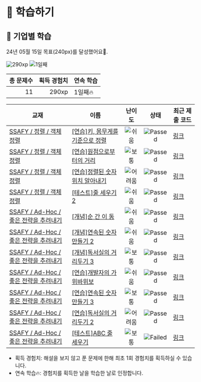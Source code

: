 # 📖 학습하기

## 🚀 기업별 학습
24년 05월 15일 목표(240px)를 달성했어요🥳.

![290xp](https://img.shields.io/badge/EXP-290xp-%235cb85c.svg?for-the-badge)
![1일째](https://img.shields.io/badge/연속학습-1일째-%23E34F26.svg?for-the-badge)

|총 문제수|획득 경험치|연속 학습|
|---:|---:|---|
11|290xp|1일째🔥|

|교재|이름|난이도|상태|최근 제출 코드|
|---|---|:---:|:---:|---|
|[SSAFY / 정렬 / 객체 정렬](https://www.codetree.ai/missions?missionId=20)|[[연습]키, 몸무게를 기준으로 정렬](https://www.codetree.ai/missions/20/problems/sort-by-height-and-weight)|![쉬움][easy]|![Passed][passed]|[링크](https://github.com/KimSangOuk/codetree-TILs/blob/main/240515/%ED%82%A4%2C%20%EB%AA%B8%EB%AC%B4%EA%B2%8C%EB%A5%BC%20%EA%B8%B0%EC%A4%80%EC%9C%BC%EB%A1%9C%20%EC%A0%95%EB%A0%AC/sort-by-height-and-weight.py)|
|[SSAFY / 정렬 / 객체 정렬](https://www.codetree.ai/missions?missionId=20)|[[연습]원점으로부터의 거리](https://www.codetree.ai/missions/20/problems/distance-from-origin)|![보통][medium]|![Passed][passed]|[링크](https://github.com/KimSangOuk/codetree-TILs/blob/main/240515/%EC%9B%90%EC%A0%90%EC%9C%BC%EB%A1%9C%EB%B6%80%ED%84%B0%EC%9D%98%20%EA%B1%B0%EB%A6%AC/distance-from-origin.py)|
|[SSAFY / 정렬 / 객체 정렬](https://www.codetree.ai/missions?missionId=20)|[[연습]정렬된 숫자 위치 알아내기](https://www.codetree.ai/missions/20/problems/indices-of-sorted-array)|![어려움][hard]|![Passed][passed]|[링크](https://github.com/KimSangOuk/codetree-TILs/blob/main/240515/%EC%A0%95%EB%A0%AC%EB%90%9C%20%EC%88%AB%EC%9E%90%20%EC%9C%84%EC%B9%98%20%EC%95%8C%EC%95%84%EB%82%B4%EA%B8%B0/indices-of-sorted-array.py)|
|[SSAFY / 정렬 / 객체 정렬](https://www.codetree.ai/missions?missionId=20)|[[테스트]줄 세우기 2](https://www.codetree.ai/missions/20/problems/line-up-students-2)|![쉬움][easy]|![Passed][passed]|[링크](https://github.com/KimSangOuk/codetree-TILs/blob/main/240515/%EC%A4%84%20%EC%84%B8%EC%9A%B0%EA%B8%B0%202/line-up-students-2.py)|
|[SSAFY / Ad-Hoc / 좋은 전략을 추려내기](https://www.codetree.ai/missions?missionId=20)|[[개념]순 간 이 동](https://www.codetree.ai/missions/20/problems/teleportation)|![쉬움][easy]|![Passed][passed]|[링크](https://github.com/KimSangOuk/codetree-TILs/blob/main/240515/%EC%88%9C%20%EA%B0%84%20%EC%9D%B4%20%EB%8F%99/teleportation.py)|
|[SSAFY / Ad-Hoc / 좋은 전략을 추려내기](https://www.codetree.ai/missions?missionId=20)|[[개념]연속된 숫자 만들기 2](https://www.codetree.ai/missions/20/problems/create-consecutive-numbers-2)|![쉬움][easy]|![Passed][passed]|[링크](https://github.com/KimSangOuk/codetree-TILs/blob/main/240515/%EC%97%B0%EC%86%8D%EB%90%9C%20%EC%88%AB%EC%9E%90%20%EB%A7%8C%EB%93%A4%EA%B8%B0%202/create-consecutive-numbers-2.py)|
|[SSAFY / Ad-Hoc / 좋은 전략을 추려내기](https://www.codetree.ai/missions?missionId=20)|[[개념]독서실의 거리두기 3](https://www.codetree.ai/missions/20/problems/study-cafe-keeping-distance-3)|![보통][medium]|![Passed][passed]|[링크](https://github.com/KimSangOuk/codetree-TILs/blob/main/240515/%EB%8F%85%EC%84%9C%EC%8B%A4%EC%9D%98%20%EA%B1%B0%EB%A6%AC%EB%91%90%EA%B8%B0%203/study-cafe-keeping-distance-3.py)|
|[SSAFY / Ad-Hoc / 좋은 전략을 추려내기](https://www.codetree.ai/missions?missionId=20)|[[연습]개발자의 가위바위보](https://www.codetree.ai/missions/20/problems/developer's-rock-paper-scissors)|![쉬움][easy]|![Passed][passed]|[링크](https://github.com/KimSangOuk/codetree-TILs/blob/main/240515/%EA%B0%9C%EB%B0%9C%EC%9E%90%EC%9D%98%20%EA%B0%80%EC%9C%84%EB%B0%94%EC%9C%84%EB%B3%B4/developer's-rock-paper-scissors.py)|
|[SSAFY / Ad-Hoc / 좋은 전략을 추려내기](https://www.codetree.ai/missions?missionId=20)|[[연습]연속된 숫자 만들기 3](https://www.codetree.ai/missions/20/problems/create-consecutive-numbers-3)|![보통][medium]|![Passed][passed]|[링크](https://github.com/KimSangOuk/codetree-TILs/blob/main/240515/%EC%97%B0%EC%86%8D%EB%90%9C%20%EC%88%AB%EC%9E%90%20%EB%A7%8C%EB%93%A4%EA%B8%B0%203/create-consecutive-numbers-3.py)|
|[SSAFY / Ad-Hoc / 좋은 전략을 추려내기](https://www.codetree.ai/missions?missionId=20)|[[연습]독서실의 거리두기 2](https://www.codetree.ai/missions/20/problems/study-cafe-keeping-distance-2)|![어려움][hard]|![Passed][passed]|[링크](https://github.com/KimSangOuk/codetree-TILs/blob/main/240515/%EB%8F%85%EC%84%9C%EC%8B%A4%EC%9D%98%20%EA%B1%B0%EB%A6%AC%EB%91%90%EA%B8%B0%202/study-cafe-keeping-distance-2.py)|
|[SSAFY / Ad-Hoc / 좋은 전략을 추려내기](https://www.codetree.ai/missions?missionId=20)|[[테스트]ABC 줄 세우기](https://www.codetree.ai/missions/20/problems/abc-line-up)|![보통][medium]|![Failed][failed]|[링크](https://github.com/KimSangOuk/codetree-TILs/blob/main/240515/ABC%20%EC%A4%84%20%EC%84%B8%EC%9A%B0%EA%B8%B0/abc-line-up.py)|


* 획득 경험치: 해설을 보지 않고 푼 문제에 한해 최초 1회 경험치를 획득하실 수 있습니다.
* 연속 학습🔥: 경험치를 획득한 날을 학습한 날로 인정합니다.










[b5]: https://img.shields.io/badge/Bronze_5-%235D3E31.svg
[b4]: https://img.shields.io/badge/Bronze_4-%235D3E31.svg
[b3]: https://img.shields.io/badge/Bronze_3-%235D3E31.svg
[b2]: https://img.shields.io/badge/Bronze_2-%235D3E31.svg
[b1]: https://img.shields.io/badge/Bronze_1-%235D3E31.svg
[s5]: https://img.shields.io/badge/Silver_5-%23394960.svg
[s4]: https://img.shields.io/badge/Silver_4-%23394960.svg
[s3]: https://img.shields.io/badge/Silver_3-%23394960.svg
[s2]: https://img.shields.io/badge/Silver_2-%23394960.svg
[s1]: https://img.shields.io/badge/Silver_1-%23394960.svg
[g5]: https://img.shields.io/badge/Gold_5-%23FFC433.svg
[g4]: https://img.shields.io/badge/Gold_4-%23FFC433.svg
[g3]: https://img.shields.io/badge/Gold_3-%23FFC433.svg
[g2]: https://img.shields.io/badge/Gold_2-%23FFC433.svg
[g1]: https://img.shields.io/badge/Gold_1-%23FFC433.svg
[p5]: https://img.shields.io/badge/Platinum_5-%2376DDD8.svg
[p4]: https://img.shields.io/badge/Platinum_4-%2376DDD8.svg
[p3]: https://img.shields.io/badge/Platinum_3-%2376DDD8.svg
[p2]: https://img.shields.io/badge/Platinum_2-%2376DDD8.svg
[p1]: https://img.shields.io/badge/Platinum_1-%2376DDD8.svg
[passed]: https://img.shields.io/badge/Passed-%23009D27.svg
[failed]: https://img.shields.io/badge/Failed-%23D24D57.svg
[easy]: https://img.shields.io/badge/쉬움-%235cb85c.svg?for-the-badge
[medium]: https://img.shields.io/badge/보통-%23FFC433.svg?for-the-badge
[hard]: https://img.shields.io/badge/어려움-%23D24D57.svg?for-the-badge